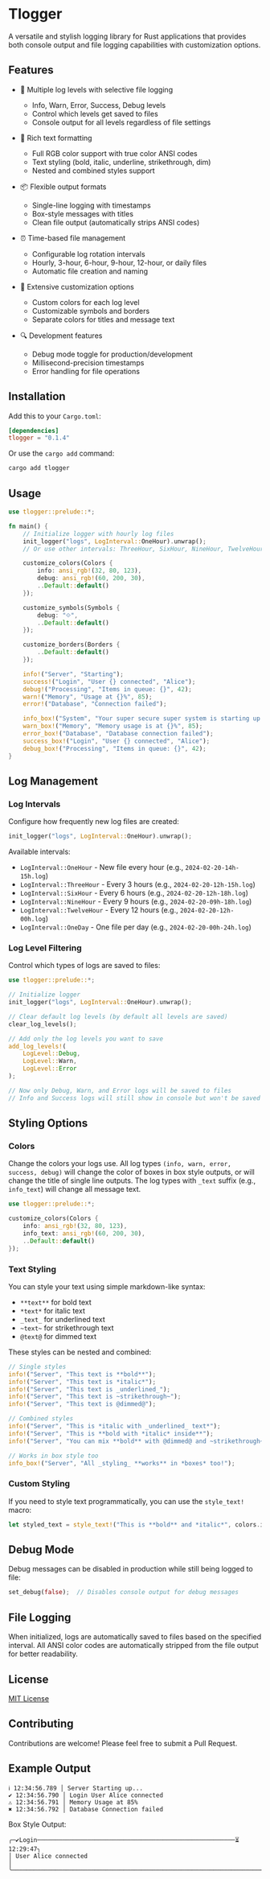 # Tlogger

A versatile and stylish logging library for Rust applications that provides both console output and file logging capabilities with customization options.

## Features

- 📝 Multiple log levels with selective file logging
  - Info, Warn, Error, Success, Debug levels
  - Control which levels get saved to files
  - Console output for all levels regardless of file settings

- 🎨 Rich text formatting
  - Full RGB color support with true color ANSI codes
  - Text styling (bold, italic, underline, strikethrough, dim)
  - Nested and combined styles support

- 📦 Flexible output formats
  - Single-line logging with timestamps
  - Box-style messages with titles
  - Clean file output (automatically strips ANSI codes)

- ⏰ Time-based file management
  - Configurable log rotation intervals
  - Hourly, 3-hour, 6-hour, 9-hour, 12-hour, or daily files
  - Automatic file creation and naming

- 🎯 Extensive customization options
  - Custom colors for each log level
  - Customizable symbols and borders
  - Separate colors for titles and message text

- 🔍 Development features
  - Debug mode toggle for production/development
  - Millisecond-precision timestamps
  - Error handling for file operations

## Installation

Add this to your `Cargo.toml`:

```toml
[dependencies]
tlogger = "0.1.4"
```

Or use the `cargo add` command:

```bash
cargo add tlogger
```

## Usage

```rust
use tlogger::prelude::*;

fn main() {
    // Initialize logger with hourly log files
    init_logger("logs", LogInterval::OneHour).unwrap();
    // Or use other intervals: ThreeHour, SixHour, NineHour, TwelveHour, OneDay

    customize_colors(Colors {
        info: ansi_rgb!(32, 80, 123),
        debug: ansi_rgb!(60, 200, 30),
        ..Default::default()
    });

    customize_symbols(Symbols {
        debug: "⟐",
        ..Default::default()
    });

    customize_borders(Borders {
        ..Default::default()
    });

    info!("Server", "Starting");
    success!("Login", "User {} connected", "Alice");
    debug!("Processing", "Items in queue: {}", 42);
    warn!("Memory", "Usage at {}%", 85);
    error!("Database", "Connection failed");

    info_box!("System", "Your super secure super system is starting up.");
    warn_box!("Memory", "Memory usage is at {}%", 85);
    error_box!("Database", "Database connection failed");
    success_box!("Login", "User {} connected", "Alice");
    debug_box!("Processing", "Items in queue: {}", 42);
}
```
## Log Management

### Log Intervals
Configure how frequently new log files are created:
```rust
init_logger("logs", LogInterval::OneHour).unwrap();
```

Available intervals:
- `LogInterval::OneHour` - New file every hour (e.g., `2024-02-20-14h-15h.log`)
- `LogInterval::ThreeHour` - Every 3 hours (e.g., `2024-02-20-12h-15h.log`)
- `LogInterval::SixHour` - Every 6 hours (e.g., `2024-02-20-12h-18h.log`)
- `LogInterval::NineHour` - Every 9 hours (e.g., `2024-02-20-09h-18h.log`)
- `LogInterval::TwelveHour` - Every 12 hours (e.g., `2024-02-20-12h-00h.log`)
- `LogInterval::OneDay` - One file per day (e.g., `2024-02-20-00h-24h.log`)

### Log Level Filtering
Control which types of logs are saved to files:
```rust
use tlogger::prelude::*;

// Initialize logger
init_logger("logs", LogInterval::OneHour).unwrap();

// Clear default log levels (by default all levels are saved)
clear_log_levels();

// Add only the log levels you want to save
add_log_levels!(
    LogLevel::Debug,
    LogLevel::Warn,
    LogLevel::Error
);

// Now only Debug, Warn, and Error logs will be saved to files
// Info and Success logs will still show in console but won't be saved
```

## Styling Options

### Colors
Change the colors your logs use.
All log types `(info, warn, error, success, debug)` will change the color of boxes in box style outputs,
or will change the title of single line outputs. The log types with `_text` suffix (e.g., `info_text`) will change all message text.

```rust
use tlogger::prelude::*;

customize_colors(Colors {
    info: ansi_rgb!(32, 80, 123),
    info_text: ansi_rgb!(60, 200, 30),
    ..Default::default()
});
```

### Text Styling
You can style your text using simple markdown-like syntax:
- `**text**` for bold text
- `*text*` for italic text
- `_text_` for underlined text
- `~text~` for strikethrough text
- `@text@` for dimmed text

These styles can be nested and combined:
```rust
// Single styles
info!("Server", "This text is **bold**");
info!("Server", "This text is *italic*");
info!("Server", "This text is _underlined_");
info!("Server", "This text is ~strikethrough~");
info!("Server", "This text is @dimmed@");

// Combined styles
info!("Server", "This is *italic with _underlined_ text*");
info!("Server", "This is **bold with *italic* inside**");
info!("Server", "You can mix **bold** with @dimmed@ and ~strikethrough~");

// Works in box style too
info_box!("Server", "All _styling_ **works** in *boxes* too!");
```


### Custom Styling
If you need to style text programmatically, you can use the `style_text!` macro:
```rust
let styled_text = style_text!("This is **bold** and *italic*", colors.info_text);
```

## Debug Mode

Debug messages can be disabled in production while still being logged to file:
```rust
set_debug(false);  // Disables console output for debug messages
```

## File Logging

When initialized, logs are automatically saved to files based on the specified interval. All ANSI color codes are automatically stripped from the file output for better readability.

## License

[MIT License](LICENSE)

## Contributing

Contributions are welcome! Please feel free to submit a Pull Request.

## Example Output

```
ℹ 12:34:56.789 │ Server Starting up...
✔ 12:34:56.790 │ Login User Alice connected
⚠ 12:34:56.791 │ Memory Usage at 85%
✖ 12:34:56.792 │ Database Connection failed
```

Box Style Output:
```
╭─✔Login───────────────────────────────────────────────────────⏳ 12:29:47╮
│ User Alice connected                                                    │
╰─────────────────────────────────────────────────────────────────────────╯
```
